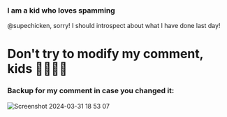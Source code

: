 ### I am a kid who loves spamming
@supechicken, sorry! I should introspect about what I have done last day!

# Don't try to modify my comment, kids 🤡🤡🤡🤡
### Backup for my comment in case you changed it:
![Screenshot 2024-03-31 18 53 07](https://github.com/supechicken/stupidKid/assets/73414985/daf870fb-39e0-4989-ba56-8f0887799ff5)
